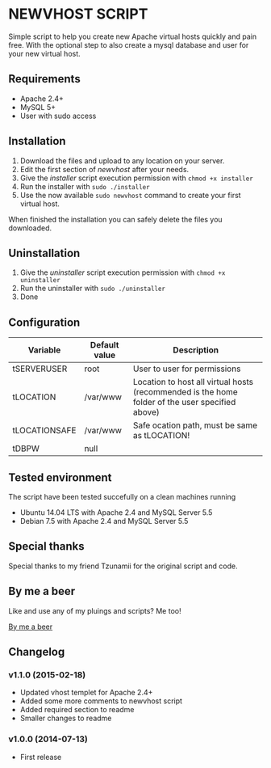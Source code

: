 NEWVHOST SCRIPT
====================

Simple script to help you create new Apache virtual hosts quickly and pain free. With the optional step to also create a mysql database and user for your new virtual host.

Requirements
---------------------
- Apache 2.4+
- MySQL 5+
- User with sudo access

Installation
---------------------

1. Download the files and upload to any location on your server.
2. Edit the first section of *newvhost* after your needs.
3. Give the *installer* script execution permission with `chmod +x installer`
4. Run the installer with `sudo ./installer`
5. Use the now available `sudo newvhost` command to create your first virtual host.

When finished the installation you can safely delete the files you downloaded.

Uninstallation
---------------------

1. Give the *uninstaller* script execution permission with `chmod +x uninstaller`
2. Run the uninstaller with `sudo ./uninstaller`
3. Done

Configuration
---------------------

| Variable      | Default value | Description                                                                                     |
|---------------|---------------|-------------------------------------------------------------------------------------------------|
| tSERVERUSER   | root          | User to user for permissions                                                                    |
| tLOCATION     | /var/www      | Location to host all virtual hosts (recommended is the home folder of the user specified above) |
| tLOCATIONSAFE | \/var\/www    | Safe ocation path, must be same as tLOCATION!                                                   |
| tDBPW         | null          |                                                                                                 |

Tested environment
---------------------

The script have been tested succefully on a clean machines running

- Ubuntu 14.04 LTS with Apache 2.4 and MySQL Server 5.5
- Debian 7.5 with Apache 2.4 and MySQL Server 5.5


Special thanks
---------------------

Special thanks to my friend Tzunamii for the original script and code.

By me a beer
---------------------

Like and use any of my pluings and scripts? Me too!

[By me a beer](http://darkwhispering.com/by-me-a-beer)

Changelog
---------------------

### v1.1.0 (2015-02-18)
- Updated vhost templet for Apache 2.4+
- Added some more comments to newvhost script
- Added required section to readme
- Smaller changes to readme

### v1.0.0 (2014-07-13)
- First release
